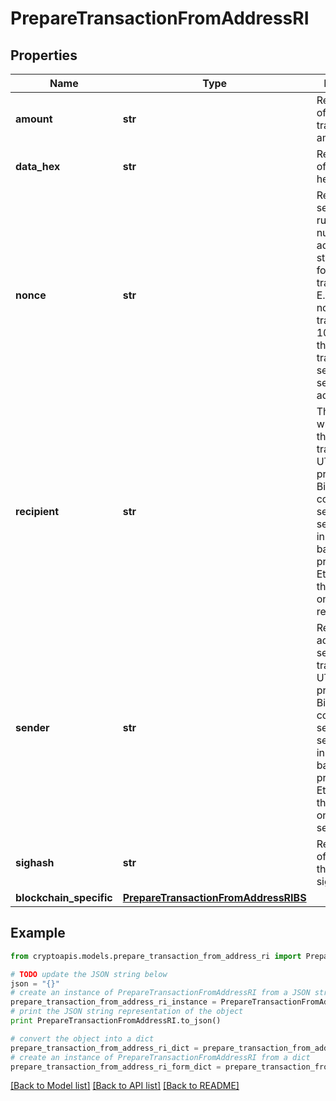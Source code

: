 # PrepareTransactionFromAddressRI


## Properties
Name | Type | Description | Notes
------------ | ------------- | ------------- | -------------
**amount** | **str** | Representation of the transacted amount | 
**data_hex** | **str** | Representation of the data in hex value | [optional] 
**nonce** | **str** | Represents the sequential running number for an address, starting from 0 for the first transaction. E.g., if the nonce of a transaction is 10, it would be the 11th transaction sent from the sender&#39;s address. | [optional] 
**recipient** | **str** | The address which receives this transaction. In UTXO-based protocols like Bitcoin there could be several senders while in account-based protocols like Ethereum there is always only one recipient. | 
**sender** | **str** | Represents the address which sends this transaction. In UTXO-based protocols like Bitcoin there could be several senders while in account-based protocols like Ethereum there is always only one sender. | 
**sighash** | **str** | Representation of the hash that should be signed | 
**blockchain_specific** | [**PrepareTransactionFromAddressRIBS**](PrepareTransactionFromAddressRIBS.md) |  | 

## Example

```python
from cryptoapis.models.prepare_transaction_from_address_ri import PrepareTransactionFromAddressRI

# TODO update the JSON string below
json = "{}"
# create an instance of PrepareTransactionFromAddressRI from a JSON string
prepare_transaction_from_address_ri_instance = PrepareTransactionFromAddressRI.from_json(json)
# print the JSON string representation of the object
print PrepareTransactionFromAddressRI.to_json()

# convert the object into a dict
prepare_transaction_from_address_ri_dict = prepare_transaction_from_address_ri_instance.to_dict()
# create an instance of PrepareTransactionFromAddressRI from a dict
prepare_transaction_from_address_ri_form_dict = prepare_transaction_from_address_ri.from_dict(prepare_transaction_from_address_ri_dict)
```
[[Back to Model list]](../README.md#documentation-for-models) [[Back to API list]](../README.md#documentation-for-api-endpoints) [[Back to README]](../README.md)


